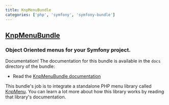 ```yaml
---
title: KnpMenuBundle
categories: ['php', 'symfony', 'symfony-bundle']
---
```

## [KnpMenuBundle](https://github.com/KnpLabs/KnpMenuBundle)

### Object Oriented menus for your Symfony project.


Documentation! The documentation for this bundle is available in the `docs`
directory of the bundle:

* Read the [KnpMenuBundle documentation](http://symfony.com/doc/master/bundles/KnpMenuBundle/index.html)

This bundle's job is to integrate a standalone PHP menu library called [KnpMenu](https://github.com/KnpLabs/KnpMenu).
You can learn a lot more about how this library works by reading that library's
documentation.
